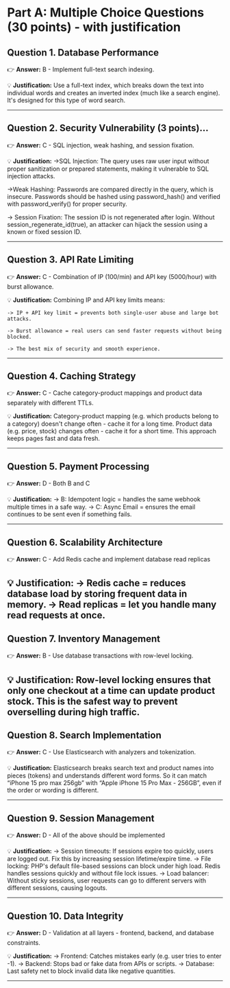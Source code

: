 # Part A: Multiple Choice Questions (30 points) - with justification 

## Question 1. Database Performance

👉  **Answer:** B - Implement full-text search indexing.

💡  **Justification:** Use a full-text index, which breaks down the text into individual words and creates an inverted index (much like a search engine). It's designed for this type of word search.

---

## Question 2. Security Vulnerability (3 points)...
👉  **Answer:** C - SQL injection, weak hashing, and session fixation.

💡  **Justification:** ->SQL Injection: The query uses raw user input without proper sanitization or prepared statements, making it vulnerable to SQL injection attacks.

->Weak Hashing: Passwords are compared directly in the query, which is insecure. Passwords should be hashed using password_hash() and verified with password_verify() for proper security.

-> Session Fixation: The session ID is not regenerated after login. Without session_regenerate_id(true), an attacker can hijack the session using a known or fixed session ID.

---

## Question 3. API Rate Limiting
👉  **Answer:** C -  Combination of IP (100/min) and API key (5000/hour) with burst allowance.

💡  **Justification:** Combining IP and API key limits means:

    -> IP + API key limit = prevents both single-user abuse and large bot attacks.

    -> Burst allowance = real users can send faster requests without being blocked.

    -> The best mix of security and smooth experience.

---

## Question 4. Caching Strategy
👉  **Answer:** C -  Cache category-product mappings and product data separately with different TTLs.

💡  **Justification:** Category-product mapping (e.g. which products belong to a category) doesn't change often - cache it for a long time. Product data (e.g. price, stock) changes often - cache it for a short time. This approach keeps pages fast and data fresh.

---

## Question 5. Payment Processing
👉  **Answer:** D - Both B and C 

💡  **Justification:** -> B: Idempotent logic = handles the same webhook multiple times in a safe way.
    -> C: Async Email = ensures the email continues to be sent even if something fails.

---

## Question 6. Scalability Architecture
👉  **Answer:** C - Add Redis cache and implement database read replicas

💡  **Justification:** -> Redis cache = reduces database load by storing frequent data in memory.
    -> Read replicas = let you handle many read requests at once.
---

## Question 7. Inventory Management
👉  **Answer:** B -  Use database transactions with row-level locking.

💡  **Justification:** Row-level locking ensures that only one checkout at a time can update product stock. This is the safest way to prevent overselling during high traffic.
---

## Question 8. Search Implementation
👉  **Answer:** C - Use Elasticsearch with analyzers and tokenization.

💡  **Justification:** Elasticsearch breaks search text and product names into pieces (tokens) and understands different word forms. So it can match “iPhone 15 pro max 256gb” with “Apple iPhone 15 Pro Max - 256GB”, even if the order or wording is different.

---

## Question 9. Session Management
👉  **Answer:** D - All of the above should be implemented

💡  **Justification:** -> Session timeouts: If sessions expire too quickly, users are logged out. Fix this by increasing session lifetime/expire time.
    -> File locking: PHP's default file-based sessions can block under high load. Redis handles sessions quickly and without file lock issues.
    -> Load balancer: Without sticky sessions, user requests can go to different servers with different sessions, causing logouts.

---

## Question 10. Data Integrity
👉  **Answer:** D - Validation at all layers - frontend, backend, and database constraints.

💡  **Justification:** -> Frontend: Catches mistakes early (e.g. user tries to enter -1).
    -> Backend: Stops bad or fake data from APIs or scripts.
    -> Database: Last safety net to block invalid data like negative quantities.

---
